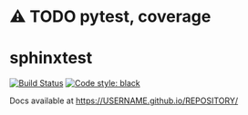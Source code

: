 # ⚠️ TODO pytest, coverage

# sphinxtest

[![Build Status](https://travis-ci.org/USERNAME/REPOSITORY.svg?branch=master)](https://travis-ci.org/USERNAME/REPOSITORY)
[![Code style: black](https://img.shields.io/badge/code%20style-black-000000.svg)](https://github.com/psf/black)

Docs available at https://USERNAME.github.io/REPOSITORY/

